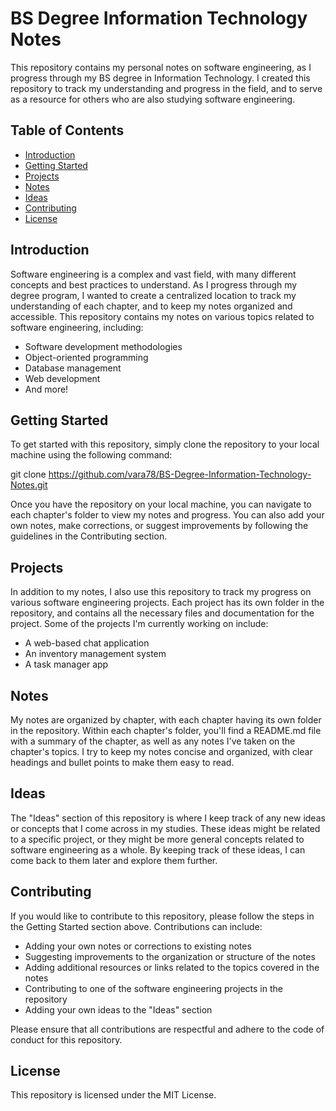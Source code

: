 # BS Degree Information Technology Notes

This repository contains my personal notes on software engineering, as I progress through my BS degree in Information Technology. I created this repository to track my understanding and progress in the field, and to serve as a resource for others who are also studying software engineering.

## Table of Contents
- [Introduction](#introduction)
- [Getting Started](#getting-started)
- [Projects](#projects)
- [Notes](#notes)
- [Ideas](#ideas)
- [Contributing](#contributing)
- [License](#license)

## Introduction
Software engineering is a complex and vast field, with many different concepts and best practices to understand. As I progress through my degree program, I wanted to create a centralized location to track my understanding of each chapter, and to keep my notes organized and accessible. This repository contains my notes on various topics related to software engineering, including:

- Software development methodologies
- Object-oriented programming
- Database management
- Web development
- And more!

## Getting Started
To get started with this repository, simply clone the repository to your local machine using the following command:

git clone https://github.com/vara78/BS-Degree-Information-Technology-Notes.git

Once you have the repository on your local machine, you can navigate to each chapter's folder to view my notes and progress. You can also add your own notes, make corrections, or suggest improvements by following the guidelines in the Contributing section.

## Projects
In addition to my notes, I also use this repository to track my progress on various software engineering projects. Each project has its own folder in the repository, and contains all the necessary files and documentation for the project. Some of the projects I'm currently working on include:

- A web-based chat application
- An inventory management system
- A task manager app

## Notes
My notes are organized by chapter, with each chapter having its own folder in the repository. Within each chapter's folder, you'll find a README.md file with a summary of the chapter, as well as any notes I've taken on the chapter's topics. I try to keep my notes concise and organized, with clear headings and bullet points to make them easy to read.

## Ideas
The "Ideas" section of this repository is where I keep track of any new ideas or concepts that I come across in my studies. These ideas might be related to a specific project, or they might be more general concepts related to software engineering as a whole. By keeping track of these ideas, I can come back to them later and explore them further.

## Contributing
If you would like to contribute to this repository, please follow the steps in the Getting Started section above. Contributions can include:

- Adding your own notes or corrections to existing notes
- Suggesting improvements to the organization or structure of the notes
- Adding additional resources or links related to the topics covered in the notes
- Contributing to one of the software engineering projects in the repository
- Adding your own ideas to the "Ideas" section

Please ensure that all contributions are respectful and adhere to the code of conduct for this repository.

## License
This repository is licensed under the MIT License.
